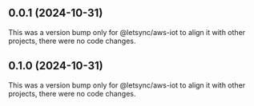 ## 0.0.1 (2024-10-31)

This was a version bump only for @letsync/aws-iot to align it with other projects, there were no code changes.

## 0.1.0 (2024-10-31)

This was a version bump only for @letsync/aws-iot to align it with other projects, there were no code changes.